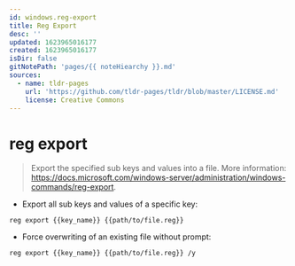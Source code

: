 ```yaml
---
id: windows.reg-export
title: Reg Export
desc: ''
updated: 1623965016177
created: 1623965016177
isDir: false
gitNotePath: 'pages/{{ noteHiearchy }}.md'
sources:
  - name: tldr-pages
    url: 'https://github.com/tldr-pages/tldr/blob/master/LICENSE.md'
    license: Creative Commons
---
```

# reg export

> Export the specified sub keys and values into a file.
> More information: <https://docs.microsoft.com/windows-server/administration/windows-commands/reg-export>.

- Export all sub keys and values of a specific key:

`reg export {{key_name}} {{path/to/file.reg}}`

- Force overwriting of an existing file without prompt:

`reg export {{key_name}} {{path/to/file.reg}} /y`

